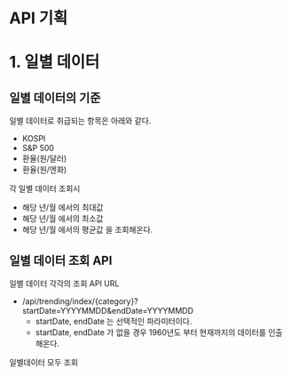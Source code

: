 # API 기획
# 1. 일별 데이터
## 일별 데이터의 기준 
일별 데이터로 취급되는 항목은 아래와 같다.
- KOSPI
- S&P 500
- 환율(원/달러)
- 환율(원/엔화)

각 일별 데이터 조회시
- 해당 년/월 에서의 최대값
- 해당 년/월 에서의 최소값
- 해당 년/월 에서의 평균값
을 조회해온다.

## 일별 데이터 조회 API
일별 데이터 각각의 조회 API URL
- /api/trending/index/{category}?startDate=YYYYMMDD&endDate=YYYYMMDD
    - startDate, endDate 는 선택적인 파라미터이다.
    - startDate, endDate 가 없을 경우 1960년도 부터 현재까지의 데이터를 인출해온다.

일별데이터 모두 조회

